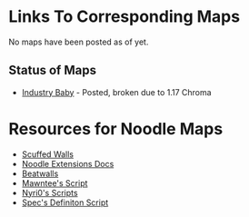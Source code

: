 # Links To Corresponding Maps
No maps have been posted as of yet.
## Status of Maps
* [Industry Baby](https://youtu.be/UTHLKHL_whs) - Posted, broken due to 1.17 Chroma
# Resources for Noodle Maps
* [Scuffed Walls](https://github.com/thelightdesigner/ScuffedWalls)
* [Noodle Extensions Docs](https://github.com/Aeroluna/NoodleExtensions)
* [Beatwalls](https://github.com/spookyGh0st/beatwalls)
* [Mawntee's Script](https://github.com/Mawntee/Noodle-Extensions-Template-FIle)
* [Nyri0's Scripts](https://github.com/Nyrio/beat-saber-mapping-scripts)
* [Spec's Definiton Script](https://github.com/SpecVR/Noodle-Time)
